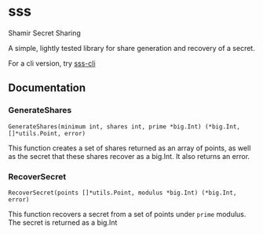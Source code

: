 # sss
Shamir Secret Sharing 

A simple, lightly tested library for share generation and recovery of a secret. 

For a cli version, try [sss-cli](https://github.com/amousa11/sss-cli)

## Documentation

### GenerateShares

`GenerateShares(minimum int, shares int, prime *big.Int) (*big.Int, []*utils.Point, error)`

This function creates a set of shares returned as an array of points, as well as the secret that these shares recover as a big.Int. It also returns an error.

### RecoverSecret

`RecoverSecret(points []*utils.Point, modulus *big.Int) (*big.Int, error)`

This function recovers a secret from a set of points under `prime` modulus. The secret is returned as a big.Int
